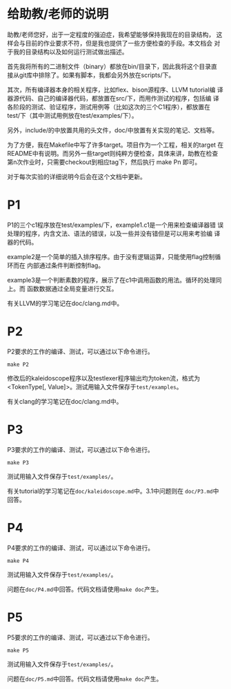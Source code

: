 给助教/老师的说明
=================

助教/老师您好，出于一定程度的强迫症，我希望能够保持我现在的目录结构，
这样会与目前的作业要求不符，但是我也提供了一些方便检查的手段。本文档会
对于我的目录结构以及如何运行测试做出描述。

首先我将所有的二进制文件（binary）都放在bin/目录下，因此我将这个目录直
接从git库中排除了。如果有脚本，我都会另外放在scripts/下。

其次，所有编译器本身的相关程序，比如flex、bison源程序、LLVM tutorial编
译器源代码、自己的编译器代码，都放置在src/下，而用作测试的程序，包括编
译各阶段的测试、验证程序，测试用例等（比如这次的三个C1程序），都放置在
test/下（其中测试用例放在test/examples/下）。

另外，include/的中放置共用的头文件，doc/中放置有关实现的笔记、文档等。

为了方便，我在Makefile中写了许多target。项目作为一个工程，相关的target
在README中有说明。而另外一些target则纯粹方便检查，具体来讲，助教在检查
第n次作业时，只需要checkout到相应tag下，然后执行 make Pn 即可。

对于每次实验的详细说明今后会在这个文档中更新。

# P1

P1的三个c1程序放在test/examples/下，example1.c1是一个用来检查编译器错
误处理的程序，内含文法、语法的错误，以及一些并没有错但是可以用来考验编
译器的代码。

example2是一个简单的插入排序程序。由于没有逻辑运算，只能使用flag控制循环而在
内部通过条件判断控制flag。

example3是一个判断素数的程序，展示了在c1中调用函数的用法。循环的处理同上。而
函数数据通过全局变量进行交互。

有关LLVM的学习笔记在doc/clang.md中。

# P2

P2要求的工作的编译、测试，可以通过以下命令进行。

    make P2

修改后的kaleidoscope程序以及testlexer程序输出均为token流，格式为
<TokenType[, Value]>。测试用输入文件保存于`test/examples`。

有关clang的学习笔记在doc/clang.md中。

# P3

P3要求的工作的编译、测试，可以通过以下命令进行。

    make P3

测试用输入文件保存于`test/examples/`。

有关tutorial的学习笔记在`doc/kaleidoscope.md`中。3.1中问题则在
`doc/P3.md`中回答。

# P4

P4要求的工作的编译、测试，可以通过以下命令进行。

    make P4

测试用输入文件保存于`test/examples/`。

问题在`doc/P4.md`中回答。代码文档请使用`make doc`产生。

# P5

P5要求的工作的编译、测试，可以通过以下命令进行。

    make P5

测试用输入文件保存于`test/examples/`。

问题在`doc/P5.md`中回答。代码文档请使用`make doc`产生。

